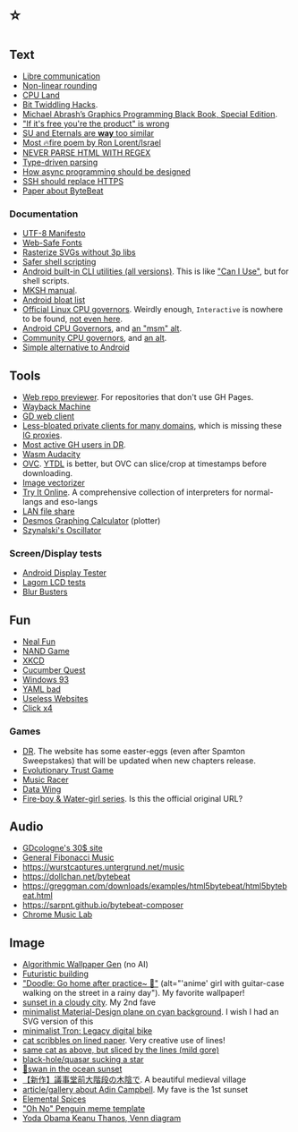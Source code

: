 # ⭐

## Text
- [Libre communication](https://www.fsf.org/blogs/community/better-than-zoom-try-these-free-software-tools-for-staying-in-touch)
- [Non-linear rounding](https://brodowsky.it-sky.net/2015/02/06/geometric-and-harmonic-rounding)
- [CPU Land](https://cpu.land)
- [Bit Twiddling Hacks](https://graphics.stanford.edu/~seander/bithacks.html).
- [Michael Abrash’s Graphics Programming Black Book, Special Edition](https://jagregory.com/abrash-black-book).
- ["If it's free you're the product" is wrong](https://techdirt.com/2012/12/20/stop-saying-if-youre-not-paying-youre-product)
- [SU and Eternals are **way** too similar](https://vulture.com/2022/01/eternals-is-just-the-plot-of-steven-universe.html)
- [Most 🔥fire poem by Ron Lorent/Israel](https://cdn.verbub.com/images/ella-queria-signos-de-admiracion-el-le-daba-signos-de-interrogacion-el-112821.jpg)
- [NEVER PARSE HTML WITH REGEX](https://stackoverflow.com/questions/1732348/regex-match-open-tags-except-xhtml-self-contained-tags/1732454#1732454)
- [Type-driven parsing](https://lexi-lambda.github.io/blog/2019/11/05/parse-don-t-validate)
- [How async programming should be designed](https://journal.stuffwithstuff.com/2015/02/01/what-color-is-your-function)
- [SSH should replace HTTPS](https://shazow.net/posts/ssh-how-does-it-even)
- [Paper about ByteBeat](https://countercomplex.blogspot.com/2011/10/algorithmic-symphonies-from-one-line-of.html)

### Documentation
- [UTF-8 Manifesto](https://utf8everywhere.org)
- [Web-Safe Fonts](https://developer.mozilla.org/en-US/docs/Learn/CSS/Styling_text/Fundamentals#web_safe_fonts)
- [Rasterize SVGs without 3p libs](https://stackoverflow.com/questions/3975499/convert-svg-to-image-jpeg-png-etc-in-the-browser/74026755#74026755)
- [Safer shell scripting](https://sipb.mit.edu/doc/safe-shell)
- [Android built-in CLI utilities (all versions)](https://chromium.googlesource.com/aosp/platform/system/core/+/refs/heads/upstream/shell_and_utilities). This is like ["Can I Use"](https://caniuse.com), but for shell scripts.
- [MKSH manual](http://mirbsd.org/htman/i386/man1/mksh.htm).
- [Android bloat list](https://github.com/0x192/universal-android-debloater/blob/main/resources/assets/uad_lists.json)
- [Official Linux CPU governors](https://www.kernel.org/doc/html/latest/admin-guide/pm/cpufreq.html#generic-scaling-governors). Weirdly enough, `Interactive` is nowhere to be found, [not even here](https://www.kernel.org/doc/Documentation/cpu-freq/governors.txt).
- [Android CPU Governors](https://android.googlesource.com/kernel/common/+/a7827a2a60218b25f222b54f77ed38f57aebe08b/Documentation/cpu-freq/governors.txt), and [an "msm" alt](https://android.googlesource.com/kernel/msm/+/android-msm-marlin-3.18-nougat-dr1/Documentation/cpu-freq/governors.txt).
- [Community CPU governors](https://forum.xda-developers.com/t/cpu-governors-explained.1736168), and [an alt](https://xdaforums.com/t/cpu-governors-explained.1663809/).
- [Simple alternative to Android](https://postmarketos.org)

## Tools
- [Web repo previewer](http://htmlpreview.github.io). For repositories that don't use GH Pages.
- [Wayback Machine](https://archive.org/web)
- [GD web client](https://gdbrowser.com)
- [Less-bloated private clients for many domains](https://codeberg.org/PrivacyDev/DPR-addon/src/branch/master/README.md#redirects), which is missing these [IG proxies](https://codeberg.org/ThePenguinDev/Proxigram/wiki/Instances).
- [Most active GH users in DR](https://committers.top/dominican_republic_public).
- [Wasm Audacity](https://wavacity.com)
- [OVC](https://onlinevideoconverter.com). [YTDL](https://github.com/ytdl-org/youtube-dl) is better, but OVC can slice/crop at timestamps before downloading.
- [Image vectorizer](https://svgco.de)
- [Try It Online](https://tio.run). A comprehensive collection of interpreters for normal-langs and eso-langs
- [LAN file share](https://pairdrop.net)
- [Desmos Graphing Calculator](https://desmos.com/calculator) (plotter)
- [Szynalski's Oscillator](https://szynalski.com/tone-generator)

### Screen/Display tests
- [Android Display Tester](https://play.google.com/store/apps/details?id=com.gombosdev.displaytester)
- [Lagom LCD tests](http://lagom.nl/lcd-test)
- [Blur Busters](https://testufo.com)

## Fun
- [Neal Fun](https://neal.fun)
- [NAND Game](https://nandgame.com)
- [XKCD](https://xkcd.com)
- [Cucumber Quest](https://cucumber.gigidigi.com/cq/page-1)
- [Windows 93](https://windows93.net)
- [YAML bad](https://noyaml.com)
- [Useless Websites](https://theuselessweb.com)
- [Click x4](https://clickclickclick.click)

### Games
- [DR](https://deltarune.com). The website has some easter-eggs (even after Spamton Sweepstakes) that will be updated when new chapters release.
- [Evolutionary Trust Game](http://ncase.me/trust)
- [Music Racer](https://play.google.com/store/apps/details?id=com.abstractart.music_racer)
- [Data Wing](https://play.google.com/store/apps/details?id=com.DanVogt.DATAWING)
- [Fire-boy & Water-girl series](https://fireboynwatergirl.com). Is this the official original URL?

## Audio
- [GDcologne's 30$ site](https://thirtydollar.website)
- [General Fibonacci Music](https://marcthespark.github.io/FibonacciMusicBox)
- https://wurstcaptures.untergrund.net/music
- https://dollchan.net/bytebeat
- https://greggman.com/downloads/examples/html5bytebeat/html5bytebeat.html
- https://sarpnt.github.io/bytebeat-composer
- [Chrome Music Lab](https://musiclab.chromeexperiments.com)

## Image
- [Algorithmic Wallpaper Gen](https://bggenerator.com) (no AI)
- [Futuristic building](https://cdn.midjourney.com/611bfcf1-78df-4dd2-853f-59d15efd6324/0_2.webp)
- ["Doodle: Go home after practice~ 🎸"](https://twitter.com/ttguweiz/status/789792797041635328) (alt="'anime' girl with guitar-case walking on the street in a rainy day"). My favorite wallpaper!
- [sunset in a cloudy city](https://pixiv.net/en/artworks/53727984). My 2nd fave
- [minimalist Material-Design plane on cyan background](https://pinterest.com/pin/652670170976893995). I wish I had an SVG version of this
- [minimalist Tron: Legacy digital bike](https://wallpapercave.com/wp/wp4939898.jpg)
- [cat scribbles on lined paper](https://i.imgur.com/LiaZKxX.jpg). Very creative use of lines!
- [same cat as above, but sliced by the lines (mild gore)](https://i.imgur.com/V3AZ5S0.jpeg)
- [black-hole/quasar sucking a star](https://deviantart.com/andrewvideos510art/art/Blaze-To-Galaxy-828750511)
- [🦢swan in the ocean sunset](https://pinterest.com/pin/swan-digital-art-4k-background--688558230527276725)
- [【新作】議事堂前大階段の木陰で](https://twitter.com/yyish/status/1614067352236326912?s=20&t=m9Vux0MvlMd1aBIMSAwhzQ). A beautiful medieval village
- [article/gallery about Adin Campbell](https://designyoutrust.com/2020/04/these-surreal-landscapes-look-like-they-are-from-another-planet). My fave is the 1st sunset
- [Elemental Spices](https://i.redd.it/q2fzkh53in171.jpg)
- ["Oh No" Penguin meme template](https://i.pinimg.com/736x/cc/f9/a0/ccf9a0a1f853d06263faa3e29f7c2702.jpg)
- [Yoda Obama Keanu Thanos, Venn diagram](https://reddit.com/r/memes/comments/cbzu2u/credit_to_udiebetic_dodobird_it_didnt_let_me)
